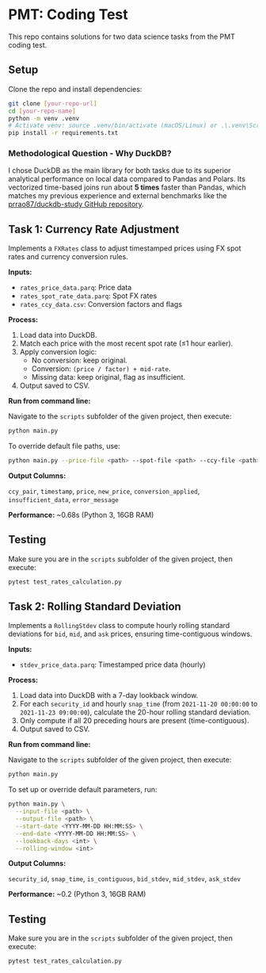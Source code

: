 # PMT: Coding Test

This repo contains solutions for two data science tasks from the PMT coding test.

## Setup

Clone the repo and install dependencies:

```bash
git clone [your-repo-url]
cd [your-repo-name]
python -m venv .venv
# Activate venv: source .venv/bin/activate (macOS/Linux) or .\.venv\Scripts\activate (Windows)
pip install -r requirements.txt
```

### Methodological Question - Why DuckDB?

I chose DuckDB as the main library for both tasks due to its superior analytical performance on local data compared to Pandas and Polars. Its vectorized time-based joins run about **5 times** faster than Pandas, which matches my previous experience and external benchmarks like the [prrao87/duckdb-study GitHub repository](https://github.com/prrao87/duckdb-study).



## Task 1: Currency Rate Adjustment

Implements a `FXRates` class to adjust timestamped prices using FX spot rates and currency conversion rules.

**Inputs:**

* `rates_price_data.parq`: Price data
* `rates_spot_rate_data.parq`: Spot FX rates
* `rates_ccy_data.csv`: Conversion factors and flags

**Process:**

1.  Load data into DuckDB.
2.  Match each price with the most recent spot rate (≤1 hour earlier).
3.  Apply conversion logic:
    * No conversion: keep original.
    * Conversion: `(price / factor) + mid-rate`.
    * Missing data: keep original, flag as insufficient.
4.  Output saved to CSV.

**Run from command line:**

Navigate to the `scripts` subfolder of the given project, then execute:

```bash
python main.py
```

To override default file paths, use:

```bash
python main.py --price-file <path> --spot-file <path> --ccy-file <path> --output-file <path>
```

**Output Columns:**

`ccy_pair`, `timestamp`, `price`, `new_price`, `conversion_applied`, `insufficient_data`, `error_message`

**Performance:** ~0.68s (Python 3, 16GB RAM)


## Testing

Make sure you are in the `scripts` subfolder of the given project, then execute:

```bash
pytest test_rates_calculation.py
```


## Task 2: Rolling Standard Deviation

Implements a `RollingStdev` class to compute hourly rolling standard deviations for `bid`, `mid`, and `ask` prices, ensuring time-contiguous windows.

**Inputs:**

- `stdev_price_data.parq`: Timestamped price data (hourly)

**Process:**

1. Load data into DuckDB with a 7-day lookback window.
2. For each `security_id` and hourly `snap_time` (from `2021-11-20 00:00:00` to `2021-11-23 09:00:00`), calculate the 20-hour rolling standard deviation.
3. Only compute if all 20 preceding hours are present (time-contiguous).
4. Output saved to CSV.

**Run from command line:**

Navigate to the `scripts` subfolder of the given project, then execute:

```bash
python main.py
```

To set up or override default parameters, run:

```bash
python main.py \
  --input-file <path> \
  --output-file <path> \
  --start-date <YYYY-MM-DD HH:MM:SS> \
  --end-date <YYYY-MM-DD HH:MM:SS> \
  --lookback-days <int> \
  --rolling-window <int>
  ```

**Output Columns:**

`security_id`, `snap_time`, `is_contiguous`, `bid_stdev`, `mid_stdev`, `ask_stdev`

**Performance:** ~0.2 (Python 3, 16GB RAM)

## Testing

Make sure you are in the `scripts` subfolder of the given project, then execute:

```bash
pytest test_rates_calculation.py
```

